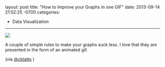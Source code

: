 layout: post
title:  "How to Improve your Graphs in one GIF"
date:   2013-09-14 21:52:25 -0700
categories:
  - Data Visualization
---

  ![](/attachments/463c6179943f63e4fd157fadf83eedf0/image.png)  

 A couple of simple rules to make your graphs suck less. I love that they are presented in the form of an animated gif. 

 (via  [@cblatts](https://twitter.com/cblatts/status/378708665966292992) ) 

